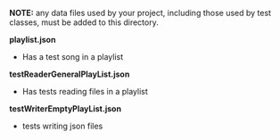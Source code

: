 **NOTE:** any data files used by your project, including those used by test classes, must be added to this directory.

**playlist.json**
- Has a test song in a playlist

**testReaderGeneralPlayList.json**
- Has tests reading files in a playlist

**testWriterEmptyPlayList.json**
- tests writing json files
